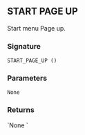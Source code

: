## START PAGE UP

Start menu Page up.


### Signature

`START_PAGE_UP ()`


### Parameters

`None`


### Returns

\`None
\`